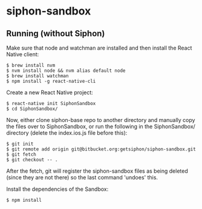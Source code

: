 
siphon-sandbox
==============

Running (without Siphon)
------------------------

Make sure that node and watchman are installed and then install the React Native
client:

    $ brew install nvm
    $ nvm install node && nvm alias default node
    $ brew install watchman
    $ npm install -g react-native-cli

Create a new React Native project:

    $ react-native init SiphonSandbox
    $ cd SiphonSandbox/

Now, either clone siphon-base repo to another directory and manually copy the
files over to SiphonSandbox, or run the following in the SiphonSandbox/
directory (delete the index.ios.js file before this):

    $ git init
    $ git remote add origin git@bitbucket.org:getsiphon/siphon-sandbox.git
    $ git fetch
    $ git checkout -- .

After the fetch, git will register the siphon-sandbox files as being deleted
(since they are not there) so the last command 'undoes' this.

Install the dependencies of the Sandbox:

    $ npm install
